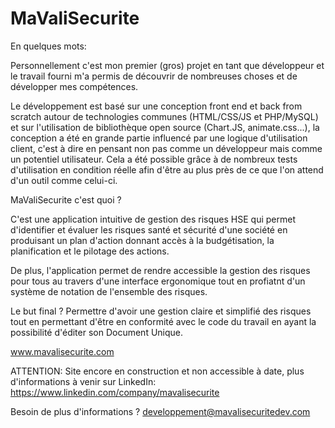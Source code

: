 # MaValiSecurite

En quelques mots:

Personnellement c'est mon premier (gros) projet en tant que développeur et le travail fourni m'a permis de découvrir de nombreuses choses et de développer mes compétences.

Le développement est basé sur une conception front end et back from scratch autour de technologies communes (HTML/CSS/JS et PHP/MySQL) et sur l'utilisation de bibliothèque open source (Chart.JS, animate.css...), la conception a été en grande partie influencé par une logique d'utilisation client, c'est à dire en pensant non pas comme un développeur mais comme un potentiel utilisateur. Cela a été possible grâce à de nombreux tests d'utilisation en condition réelle afin d'être au plus près de ce que l'on attend d'un outil comme celui-ci.

MaValiSecurite c'est quoi ?

C'est une application intuitive de gestion des risques HSE qui permet d'identifier et évaluer les risques santé et sécurité d'une société en produisant un plan d'action donnant accès à la budgétisation, la planification et le pilotage des actions.


De plus, l'application permet de rendre accessible la gestion des risques pour tous au travers d'une interface ergonomique tout en profiatnt d'un système de notation de l'ensemble des risques.

Le but final ? Permettre d'avoir une gestion claire et simplifié des risques tout en permettant d'être en conformité avec le code du travail en ayant la possibilité d'éditer son Document Unique.


www.mavalisecurite.com

ATTENTION: Site encore en construction et non accessible à date, plus d'informations à venir sur LinkedIn: https://www.linkedin.com/company/mavalisecurite

Besoin de plus d'informations ? 
developpement@mavalisecuritedev.com
